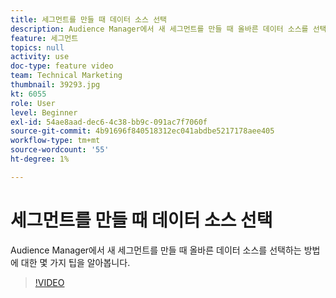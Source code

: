 ```yaml
---
title: 세그먼트를 만들 때 데이터 소스 선택
description: Audience Manager에서 새 세그먼트를 만들 때 올바른 데이터 소스를 선택하는 방법에 대한 몇 가지 팁을 알아봅니다.
feature: 세그먼트
topics: null
activity: use
doc-type: feature video
team: Technical Marketing
thumbnail: 39293.jpg
kt: 6055
role: User
level: Beginner
exl-id: 54ae8aad-dec6-4c38-bb9c-091ac7f7060f
source-git-commit: 4b91696f840518312ec041abdbe5217178aee405
workflow-type: tm+mt
source-wordcount: '55'
ht-degree: 1%

---
```


# 세그먼트를 만들 때 데이터 소스 선택

Audience Manager에서 새 세그먼트를 만들 때 올바른 데이터 소스를 선택하는 방법에 대한 몇 가지 팁을 알아봅니다.

>[!VIDEO](https://video.tv.adobe.com/v/39293/?quality=12&learn=on)
